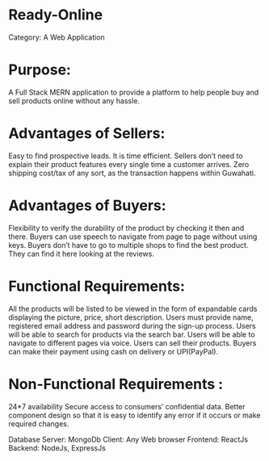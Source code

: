 # Ready-Online 
Category: A Web Application

# Purpose: 
A Full Stack MERN application to provide a platform to help people buy and sell products online without any hassle.

# Advantages of Sellers:
Easy to find prospective leads.
It is time efficient. Sellers don’t need to explain their product features every single time a customer arrives.
Zero shipping cost/tax of any sort, as the transaction happens within Guwahati.

# Advantages of Buyers:
Flexibility to verify the durability of the product by checking it then and there.
Buyers  can use speech to navigate from page to page without using keys.
Buyers don’t have to go to multiple shops to find the best product. They can find it here looking at the reviews.

# Functional Requirements:
All the products will be listed to be viewed in the form of expandable cards displaying the picture, price, short description.
Users must provide name, registered email address and password during the sign-up process.
Users will be able to search for products via the search bar.
Users will be able to navigate to different pages via voice.
Users can sell their products.
Buyers can make their payment using cash on delivery or UPI(PayPal).

# Non-Functional Requirements :
24*7 availability
Secure access to consumers’ confidential data.
Better component design so that it is easy to identify any error if it occurs or make required changes.

Database Server: MongoDb
Client: Any Web browser
Frontend: ReactJs
Backend: NodeJs, ExpressJs

